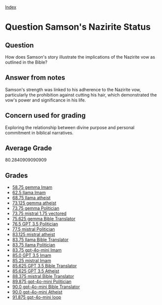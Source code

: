 
[Index](../../index.md)
# Question Samson's Nazirite Status
## Question
How does Samson's story illustrate the implications of the Nazirite vow as outlined in the Bible?

## Answer from notes
Samson's strength was linked to his adherence to the Nazirite vow, particularly the prohibition against cutting his hair, which demonstrated the vow's power and significance in his life.

## Concern used for grading
Exploring the relationship between divine purpose and personal commitment in biblical narratives.

## Average Grade
80.2840909090909

## Grades
 * [58.75 gemma Imam](../answers/gemma_Imam/Samson_s_Nazirite_Status.md)
 * [62.5 llama Imam](../answers/llama_Imam/Samson_s_Nazirite_Status.md)
 * [68.75 llama atheist](../answers/llama_atheist/Samson_s_Nazirite_Status.md)
 * [73.125 gemma atheist](../answers/gemma_atheist/Samson_s_Nazirite_Status.md)
 * [73.75 gemma Politician](../answers/gemma_Politician/Samson_s_Nazirite_Status.md)
 * [73.75 mistral 1.75 vectored](../answers/mistral_1.75_vectored/Samson_s_Nazirite_Status.md)
 * [75.625 gemma Bible Translator](../answers/gemma_Bible_Translator/Samson_s_Nazirite_Status.md)
 * [76.5 GPT 3.5 Politician](../answers/GPT_3.5_Politician/Samson_s_Nazirite_Status.md)
 * [77.5 mistral Politician](../answers/mistral_Politician/Samson_s_Nazirite_Status.md)
 * [83.125 mistral atheist](../answers/mistral_atheist/Samson_s_Nazirite_Status.md)
 * [83.75 llama Bible Translator](../answers/llama_Bible_Translator/Samson_s_Nazirite_Status.md)
 * [83.75 llama Politician](../answers/llama_Politician/Samson_s_Nazirite_Status.md)
 * [83.75 gpt-4o-mini Imam](../answers/gpt-4o-mini_Imam/Samson_s_Nazirite_Status.md)
 * [85.0 GPT 3.5 Imam](../answers/GPT_3.5_Imam/Samson_s_Nazirite_Status.md)
 * [85.25 mistral Imam](../answers/mistral_Imam/Samson_s_Nazirite_Status.md)
 * [85.625 GPT 3.5 Bible Translator](../answers/GPT_3.5_Bible_Translator/Samson_s_Nazirite_Status.md)
 * [85.625 GPT 3.5 Atheist](../answers/GPT_3.5_Atheist/Samson_s_Nazirite_Status.md)
 * [88.375 mistral Bible Translator](../answers/mistral_Bible_Translator/Samson_s_Nazirite_Status.md)
 * [89.875 gpt-4o-mini Politician](../answers/gpt-4o-mini_Politician/Samson_s_Nazirite_Status.md)
 * [90.0 gpt-4o-mini Bible Translator](../answers/gpt-4o-mini_Bible_Translator/Samson_s_Nazirite_Status.md)
 * [90.0 gpt-4o-mini Atheist](../answers/gpt-4o-mini_Atheist/Samson_s_Nazirite_Status.md)
 * [91.875 gpt-4o-mini loop](../answers/gpt-4o-mini_loop/Samson_s_Nazirite_Status.md)
